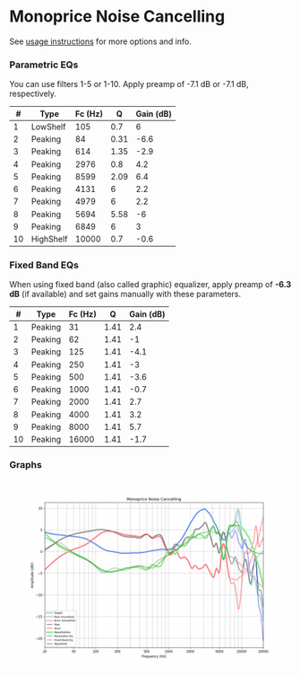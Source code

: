 # Monoprice Noise Cancelling
See [usage instructions](https://github.com/jaakkopasanen/AutoEq#usage) for more options and info.

### Parametric EQs
You can use filters 1-5 or 1-10. Apply preamp of -7.1 dB or -7.1 dB, respectively.

|   # | Type      |   Fc (Hz) |    Q |   Gain (dB) |
|-----|-----------|-----------|------|-------------|
|   1 | LowShelf  |       105 | 0.7  |         6   |
|   2 | Peaking   |        84 | 0.31 |        -6.6 |
|   3 | Peaking   |       614 | 1.35 |        -2.9 |
|   4 | Peaking   |      2976 | 0.8  |         4.2 |
|   5 | Peaking   |      8599 | 2.09 |         6.4 |
|   6 | Peaking   |      4131 | 6    |         2.2 |
|   7 | Peaking   |      4979 | 6    |         2.2 |
|   8 | Peaking   |      5694 | 5.58 |        -6   |
|   9 | Peaking   |      6849 | 6    |         3   |
|  10 | HighShelf |     10000 | 0.7  |        -0.6 |

### Fixed Band EQs
When using fixed band (also called graphic) equalizer, apply preamp of **-6.3 dB** (if available) and set gains manually with these parameters.

|   # | Type    |   Fc (Hz) |    Q |   Gain (dB) |
|-----|---------|-----------|------|-------------|
|   1 | Peaking |        31 | 1.41 |         2.4 |
|   2 | Peaking |        62 | 1.41 |        -1   |
|   3 | Peaking |       125 | 1.41 |        -4.1 |
|   4 | Peaking |       250 | 1.41 |        -3   |
|   5 | Peaking |       500 | 1.41 |        -3.6 |
|   6 | Peaking |      1000 | 1.41 |        -0.7 |
|   7 | Peaking |      2000 | 1.41 |         2.7 |
|   8 | Peaking |      4000 | 1.41 |         3.2 |
|   9 | Peaking |      8000 | 1.41 |         5.7 |
|  10 | Peaking |     16000 | 1.41 |        -1.7 |

### Graphs
![](./Monoprice%20Noise%20Cancelling.png)
